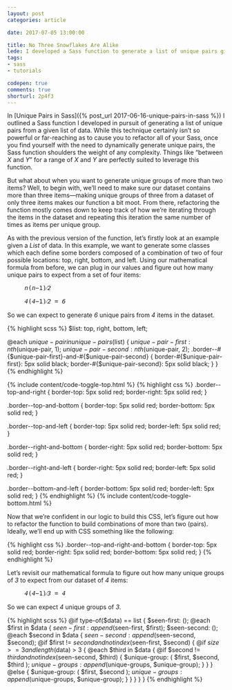 ```yaml
---
layout: post
categories: article

date: 2017-07-05 13:00:00

title: No Three Snowflakes Are Alike
lede: I developed a Sass function to generate a list of unique pairs given a List or Map of data, so I extrapolated the idea and refactored the function to generate a series of unique groups of a specified size.
tags:
- sass
- tutorials

codepen: true
comments: true
shorturl: 2p4f3
---
```



In [Unique Pairs in Sass]({% post_url 2017-06-16-unique-pairs-in-sass %}) I outlined a Sass function I developed in pursuit of generating a list of unique pairs from a given list of data. While this technique certainly isn’t so powerful or far-reaching as to cause you to refactor all of your Sass, once you find yourself with the need to dynamically generate unique pairs, the Sass function shoulders the weight of any complexity. Things like <q>between <var>X</var> and <var>Y</var></q> for a range of <var>X</var> and <var>Y</var> are perfectly suited to leverage this function.

But what about when you want to generate unique groups of more than two items? Well, to begin with, we’ll need to make sure our dataset contains more than three items—making unique groups of three from a dataset of only three items makes our function a bit moot. From there, refactoring the function mostly comes down to keep track of how we’re iterating through the items in the dataset and repeating this iteration the same number of times as items per unique group.

As with the previous version of the function, let’s firstly look at an example given a *List* of data. In this example, we want to generate some classes which each define some borders composed of a combination of two of four possible locations: top, right, bottom, and left. Using our mathematical formula from before, we can plug in our values and figure out how many unique pairs to expect from a set of four items:

<figure>
    <samp class="beta"><var>n</var>(<var>n</var>&minus;1)&frasl;<var>2</var></samp>
</figure>

<figure>
    <samp class="beta"><var>4</var>(<var>4</var>&minus;1)&frasl;<var>2</var> = <var>6</var></samp>
</figure>

So we can expect to generate <var>6</var> unique pairs from <var>4</var> items in the dataset.

{% highlight scss %}
$list:
    top,
    right,
    bottom,
    left;

@each $unique-pair in unique-pairs($list) {
    $unique-pair-first:  nth($unique-pair, 1);
    $unique-pair-second: nth($unique-pair, 2);
    .border--#{$unique-pair-first}-and-#{$unique-pair-second} {
        border-#{$unique-pair-first}:  5px solid black;
        border-#{$unique-pair-second}: 5px solid black;
    }
}
{% endhighlight %}

{% include content/code-toggle-top.html %}
{% highlight css %}
.border--top-and-right {
    border-top:   5px solid red;
    border-right: 5px solid red;
}

.border--top-and-bottom {
    border-top:   5px solid red;
    border-bottom: 5px solid red;
}

.border--top-and-left {
    border-top:  5px solid red;
    border-left: 5px solid red;
}

.border--right-and-bottom {
    border-right:  5px solid red;
    border-bottom: 5px solid red;
}

.border--right-and-left {
    border-right: 5px solid red;
    border-left:  5px solid red;
}

.border--bottom-and-left {
    border-bottom: 5px solid red;
    border-left:   5px solid red;
}
{% endhighlight %}
{% include content/code-toggle-bottom.html %}

Now that we’re confident in our logic to build this CSS, let’s figure out how to refactor the function to build combinations of more than two (pairs). Ideally, we’ll end up with CSS something like the following:

{% highlight css %}
.border--top-and-right-and-bottom {
    border-top:    5px solid red;
    border-right:  5px solid red;
    border-bottom: 5px solid red;
}
{% endhighlight %}

Let’s revisit our mathematical formula to figure out how many unique groups of <var>3</var> to expect from our dataset of <var>4</var> items:

<figure>
    <samp class="beta"><var>4</var>(<var>4</var>&minus;1)&frasl;<var>3</var> = <var>4</var></samp>
</figure>

So we can expect <var>4</var> unique groups of <var>3</var>.

{% highlight scss %}
@if type-of($data) == list {
    $seen-first: ();
    @each $first in $data {
        $seen-first: append($seen-first, $first);
        $seen-second: ();
        @each $second in $data {
            $seen-second: append($seen-second, $second);
            @if $first != $second and not index($seen-first, $second) {
                @if $size >= 3 and length($data) > 3 {
                    @each $third in $data {
                        @if $second != $third and not index($seen-second, $third) {
                            $unique-group: (
                                $first,
                                $second,
                                $third
                            );
                            $unique-groups: append($unique-groups, $unique-group);
                        }
                    }
                } @else {
                    $unique-group: (
                        $first,
                        $second
                    );
                    $unique-groups: append($unique-groups, $unique-group);
                }
            }
        }
    }
}
{% endhighlight %}
